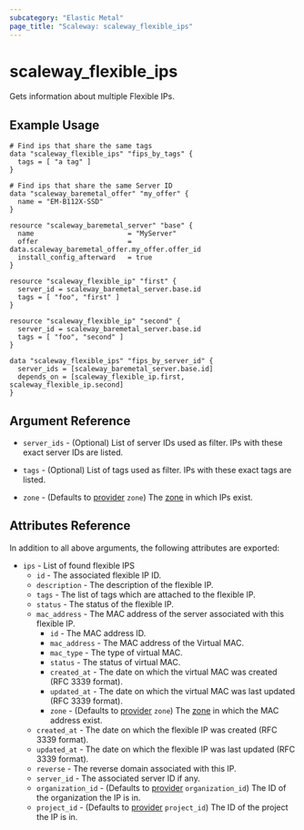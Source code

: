 ```yaml
---
subcategory: "Elastic Metal"
page_title: "Scaleway: scaleway_flexible_ips"
---
```


# scaleway_flexible_ips

Gets information about multiple Flexible IPs.

## Example Usage

```hcl
# Find ips that share the same tags
data "scaleway_flexible_ips" "fips_by_tags" {
  tags = [ "a tag" ]
}

# Find ips that share the same Server ID
data "scaleway_baremetal_offer" "my_offer" {
  name = "EM-B112X-SSD"
}

resource "scaleway_baremetal_server" "base" {
  name 			             = "MyServer"
  offer     				 = data.scaleway_baremetal_offer.my_offer.offer_id
  install_config_afterward   = true
}

resource "scaleway_flexible_ip" "first" {
  server_id = scaleway_baremetal_server.base.id
  tags = [ "foo", "first" ]
}

resource "scaleway_flexible_ip" "second" {
  server_id = scaleway_baremetal_server.base.id
  tags = [ "foo", "second" ]
}

data "scaleway_flexible_ips" "fips_by_server_id" {
  server_ids = [scaleway_baremetal_server.base.id]
  depends_on = [scaleway_flexible_ip.first, scaleway_flexible_ip.second]
}
```

## Argument Reference

- `server_ids` - (Optional)  List of server IDs used as filter. IPs with these exact server IDs are listed.

- `tags` - (Optional)  List of tags used as filter. IPs with these exact tags are listed.

- `zone` - (Defaults to [provider](../index.md#zone) `zone`) The [zone](../guides/regions_and_zones.md#zones) in which IPs exist.

## Attributes Reference

In addition to all above arguments, the following attributes are exported:

- `ips` - List of found flexible IPS
    - `id` - The associated flexible IP ID.
    - `description` - The description of the flexible IP.
    - `tags` - The list of tags which are attached to the flexible IP.
    - `status` - The status of the flexible IP.
    - `mac_address` - The MAC address of the server associated with this flexible IP.
        - `id` - The MAC address ID.
        - `mac_address` - The MAC address of the Virtual MAC.
        - `mac_type` - The type of virtual MAC.
        - `status` - The status of virtual MAC.
        - `created_at` - The date on which the virtual MAC was created (RFC 3339 format).
        - `updated_at` - The date on which the virtual MAC was last updated (RFC 3339 format).
        - `zone` - (Defaults to [provider](../index.md#zone) `zone`) The [zone](../guides/regions_and_zones.md#zones) in which the MAC address exist.
    - `created_at` - The date on which the flexible IP was created (RFC 3339 format).
    - `updated_at` - The date on which the flexible IP was last updated (RFC 3339 format).
    - `reverse` - The reverse domain associated with this IP.
    - `server_id` - The associated server ID if any.
    - `organization_id` - (Defaults to [provider](../index.md#organization_id) `organization_id`) The ID of the organization the IP is in.
    - `project_id` - (Defaults to [provider](../index.md#project_id) `project_id`) The ID of the project the IP is in.
